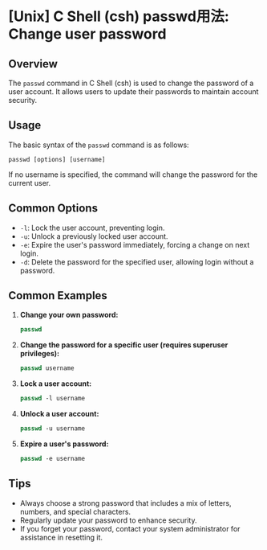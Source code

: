 # [Unix] C Shell (csh) passwd用法: Change user password

## Overview
The `passwd` command in C Shell (csh) is used to change the password of a user account. It allows users to update their passwords to maintain account security.

## Usage
The basic syntax of the `passwd` command is as follows:

```
passwd [options] [username]
```

If no username is specified, the command will change the password for the current user.

## Common Options
- `-l`: Lock the user account, preventing login.
- `-u`: Unlock a previously locked user account.
- `-e`: Expire the user's password immediately, forcing a change on next login.
- `-d`: Delete the password for the specified user, allowing login without a password.

## Common Examples
1. **Change your own password:**
   ```csh
   passwd
   ```

2. **Change the password for a specific user (requires superuser privileges):**
   ```csh
   passwd username
   ```

3. **Lock a user account:**
   ```csh
   passwd -l username
   ```

4. **Unlock a user account:**
   ```csh
   passwd -u username
   ```

5. **Expire a user's password:**
   ```csh
   passwd -e username
   ```

## Tips
- Always choose a strong password that includes a mix of letters, numbers, and special characters.
- Regularly update your password to enhance security.
- If you forget your password, contact your system administrator for assistance in resetting it.
